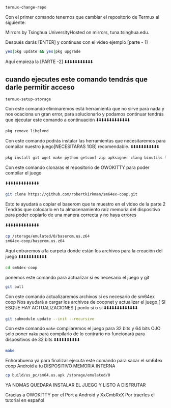 ```bash
termux-change-repo
```

Con el primer comando tenernos que cambiar el repositorio de Termux al siguiente: 

Mirrors by Tsinghua UniversityHosted on mirrors, tuna.tsinghua.edu.

Después darás [ENTER] y continuas con el vídeo ejemplo [parte - 1]

```bash
yes|pkg update && yes|pkg upgrade
```


Aquí empieza la [PARTE -2]
⬇️⬇️⬇️⬇️⬇️⬇️⬇️⬇️⬇️⬇️⬇️
## cuando ejecutes este comando tendrás que darle permitir acceso

```bash
termux-setup-storage
```

Con este comando eliminaremos está herramienta que no sirve para nada y nos ocaciona un gran error, para solucionarlo y podamos continuar tendrás que ejecutar este comando a continuación
⬇️⬇️⬇️⬇️⬇️⬇️⬇️⬇️⬇️⬇️⬇️⬇️⬇️

```bash
pkg remove libglvnd
```
Con este comando podrás instalar las herramientas que necesitaremos para compilar nuestro juego[NECESITARAS 1GB] recomendable.
⬇️⬇️⬇️⬇️⬇️⬇️⬇️⬇️⬇️⬇️⬇️

```bash
pkg install git wget make python getconf zip apksigner clang binutils libglvnd-dev aapt which
```
Con este comando clonaras el repositorio de OWOKITTY para poder compilar el juego

⬇️⬇️⬇️⬇️⬇️⬇️⬇️⬇️⬇️⬇️⬇️⬇️⬇️

```bash
git clone https://github.com/robertkirkman/sm64ex-coop.git
```

Esto te ayudará a copiar el baserom que te muestro en el video de la parte 2
Tendrás que colocarlo en tu almacenamiento raíz memoria del dispositivo para poder copiarlo de una manera correcta y no haya errores 

⬇️⬇️⬇️⬇️⬇️⬇️⬇️⬇️⬇️⬇️⬇️⬇️⬇️

```bash
cp /storage/emulated/0/baserom.us.z64
sm64ex-coop/baserom.us.z64
```
Aquí entraremos a la carpeta donde están los archivos para la creación del juego
⬇️⬇️⬇️⬇️⬇️⬇️⬇️⬇️⬇️⬇️⬇️

```bash
cd sm64ex-coop
```
ponemos este comando para actualizar si es necesario el juego y git 

```bash
git pull
```
Con este comando actualizaremos archivos si es necesario de sm64ex coop
Nos ayudará a cargar los archivos de coopnet y actualizar el juego [ SI ESQUE HAY ACTUALIZACIONES ] ponlo si o si
⬇️⬇️⬇️⬇️⬇️⬇️⬇️⬇️⬇️⬇️⬇️⬇️⬇️

```bash
git submodule update --init --recursive
```
Con este comando `make` compilaremos el juego para 32 bits y 64 bits OJO solo poner `make` para compilarlo de lo contrario no funcionará para dispositivos de 32 bits ⬇️⬇️⬇️⬇️⬇️⬇️⬇️⬇️⬇️⬇️

```bash
make
```

Enhorabuena ya para finalizar ejecuta este comando para sacar el sm64ex coop Android a tu DISPOSITIVO MEMORIA INTERNA

```bash
cp build/us_pc/sm64.us.apk /storage/emulated/0
```

YA NOMAS QUEDARA INSTALAR EL JUEGO Y LISTO A DISFRUTAR


Gracias a OWOKITTY por el Port a Android y XxCmbRxX Por traerles el tutorial en español
